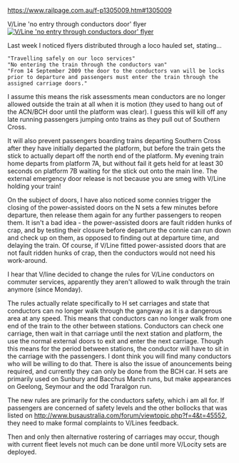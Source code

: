 
https://www.railpage.com.au/f-p1305009.htm#1305009

V/Line 'no entry through conductors door' flyer
<a href="https://railgallery.wongm.com/vline-bits/vline-door-flyer.jpg.html"><img src="https://railgallery.wongm.com/cache/vline-bits/vline-door-flyer_595.jpg?cached=1406441331" alt="V/Line 'no entry through conductors door' flyer" /></a>

Last week I noticed flyers distributed through a loco hauled set, stating...

    "Travelling safely on our loco services"
    "No entering the train through the conductors van"
    "From 14 September 2009 the door to the conductors van will be locks prior to departure and passengers must enter the train through the assigned carriage doors."



I assume this means the risk assessments mean conductors are no longer allowed outside the train at all when it is motion (they used to hang out of the ACN/BCH door until the platform was clear). I guess this will kill off any late running passengers jumping onto trains as they pull out of Southern Cross.

It will also prevent passengers boarding trains departing Southern Cross after they have initially departed the platform, but before the train gets the stick to actually depart off the north end of the platform. My evening train home departs from platform 7A, but without fail it gets held for at least 30 seconds on platform 7B waiting for the stick out onto the main line. The external emergency door release is not because you are smeg with V/Line holding your train!

On the subject of doors, I have also noticed some connies trigger the closing of the power-assisted doors on the N sets a few minutes before departure, then release them again for any further passengers to reopen them. It isn't a bad idea - the power-assisted doors are fault ridden hunks of crap, and by testing their closure before departure the connie can run down and check up on them, as opposed to finding out at departure time, and delaying the train. Of course, if V/Line fitted power-assisted doors that are not fault ridden hunks of crap, then the conductors would not need his work-around. 








I hear that V/line decided to change the rules for  V/Line conductors on commuter services,  apparently they aren't allowed to walk through the train anymore (since Monday).










The rules actually relate specifically to H set carriages and state that conductors can no longer walk through the gangway as it is a dangerous area at any speed. This means that conductors can no longer walk from one end of the train to the other between stations. Conductors can check one carriage, then wait in that carriage until the next station and platform, the use the normal external doors to exit and enter the next carriage. Though this means for the period between stations, the conductor will have to sit in the carriage with the passengers.
I dont think you will find many conductors who will be willing to do that.
There is also the issue of anouncements being required, and currently they can only be done from the BCH car.
H sets are primarily used on Sunbury and Bacchus March runs, but make appearances on Geelong, Seymour and the odd Traralgon run.

The new rules are primarily for the conductors safety, which i am all for.
If passengers are concerned of safety levels and the other bollocks that was listed on http://www.busaustralia.com/forum/viewtopic.php?f=4&t=45552, they need to make formal complaints to V/Lines feedback.

Then and only then alternative rostering of carriages may occur, though with current fleet levels not much can be done until more V/Locity sets are deployed.